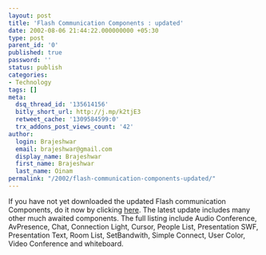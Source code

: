 ```yaml
---
layout: post
title: 'Flash Communication Components : updated'
date: 2002-08-06 21:44:22.000000000 +05:30
type: post
parent_id: '0'
published: true
password: ''
status: publish
categories:
- Technology
tags: []
meta:
  dsq_thread_id: '135614156'
  bitly_short_url: http://j.mp/k2tjE3
  retweet_cache: '1309584599:0'
  trx_addons_post_views_count: '42'
author:
  login: Brajeshwar
  email: brajeshwar@gmail.com
  display_name: Brajeshwar
  first_name: Brajeshwar
  last_name: Oinam
permalink: "/2002/flash-communication-components-updated/"
---
```

<p>If you have not yet downloaded the updated Flash communication Components, do it now by clicking <a href="http://www.macromedia.com/software/flashcom/download/components/index.html" target="_blank">here</a>. The latest update includes many other much awaited components. The full listing include Audio Conference, AvPresence, Chat, Connection Light, Cursor, People List, Presentation SWF, Presentation Text, Room List, SetBandwith, Simple Connect, User Color, Video Conference and whiteboard.</p>
